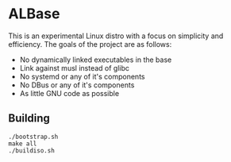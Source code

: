 # ALBase

This is an experimental Linux distro with a focus on simplicity and efficiency.
The goals of the project are as follows:

* No dynamically linked executables in the base
* Link against musl instead of glibc
* No systemd or any of it's components
* No DBus or any of it's components
* As little GNU code as possible

## Building

    ./bootstrap.sh
    make all
    ./buildiso.sh